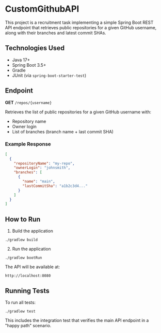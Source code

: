 # CustomGithubAPI
This project is a recruitment task implementing a simple Spring Boot REST API endpoint that retrieves public repositories for a given GitHub username, along with their branches and latest commit SHAs.

## Technologies Used

- Java 17+
- Spring Boot 3.5+
- Gradle
- JUnit (via `spring-boot-starter-test`)  

## Endpoint

**GET** `/repos/{username}`

Retrieves the list of public repositories for a given GitHub username with:
- Repository name
- Owner login
- List of branches (branch name + last commit SHA)

### Example Response
```json
[
  {
    "repositoryName": "my-repo",
    "ownerLogin": "johnsmith",
    "branches": [
      {
        "name": "main",
        "lastCommitSha": "a1b2c3d4..."
      }
    ]
  }
]
```

## How to Run
1. Build the application

```
./gradlew build
```

2. Run the application
   
```
./gradlew bootRun
```

The API will be available at:

```
http://localhost:8080
```

## Running Tests

To run all tests:
```
./gradlew test
```

This includes the integration test that verifies the main API endpoint in a "happy path" scenario.